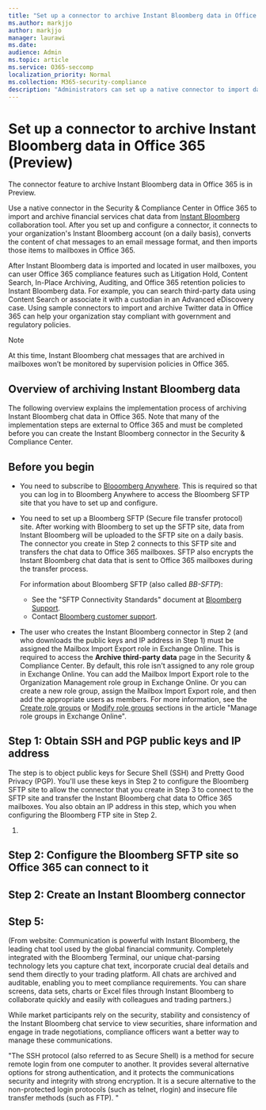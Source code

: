```yaml
---
title: "Set up a connector to archive Instant Bloomberg data in Office 365 (Preview)"
ms.author: markjjo
author: markjjo
manager: laurawi
ms.date: 
audience: Admin
ms.topic: article
ms.service: O365-seccomp
localization_priority: Normal
ms.collection: M365-security-compliance
description: "Administrators can set up a native connector to import data from the Instant Bloomberg chat tool into Office 365. This lets you archive data from third-party data sources in Office 365 so you can use compliance features such as legal hold, content search, and retention policies to manage your organization's third-party data."
---
```


# Set up a connector to archive Instant Bloomberg data in Office 365 (Preview)

The connector feature to archive Instant Bloomberg data in Office 365 is in Preview.

Use a native connector in the Security & Compliance Center in Office 365 to import and archive financial services chat data from [Instant Bloomberg](https://www.bloomberg.com/professional/product/collaboration/) collaboration tool. After you set up and configure a connector, it connects to your organization's Instant Bloomberg account (on a daily basis), converts the content of chat messages to an email message format, and then imports those items to mailboxes in Office 365.

After Instant Bloomberg data is imported and located in user mailboxes, you can user Office 365 compliance features such as Litigation Hold, Content Search, In-Place Archiving, Auditing, and Office 365 retention policies to Instant Bloomberg data. For example, you can search third-party data using Content Search or associate it with a custodian in an Advanced eDiscovery case. Using sample connectors to import and archive Twitter data in Office 365 can help your organization stay compliant with government and regulatory policies.

> [!NOTE]
> At this time, Instant Bloomberg chat messages that are archived in mailboxes won’t be monitored by supervision policies in Office 365.

## Overview of archiving Instant Bloomberg data

The following overview explains the implementation process of archiving Instant Bloomberg chat data in Office 365. Note that many of the implementation steps are external to Office 365 and must be completed before you can create the Instant Bloomberg connector in the Security & Compliance Center.


## Before you begin

- You need to subscribe to [Blooomberg Anywhere](https://www.bloomberg.com/professional/product/remote-access/?bbgsum-page=DG-WS-PROF-PROD-BBA). This is required so that you can log in to Bloomberg Anywhere to access the Bloomberg SFTP site that you have to set up and configure.

- You need to set up a Bloomberg SFTP (Secure file transfer protocol) site. After working with Bloomberg to set up the SFTP site, data from Instant Bloomberg will be uploaded to the SFTP site on a daily basis. The connector you create in Step 2 connects to this SFTP site and transfers the chat data to Office 365 mailboxes. SFTP also encrypts the Instant Bloomberg chat data that is sent to Office 365 mailboxes during the transfer process.

    For information about Bloomberg SFTP (also called *BB-SFTP*):

    - See the "SFTP Connectivity Standards" document at [Bloomberg Support](https://www.bloomberg.com/professional/support/documentation/).
    - Contact [Bloomberg customer support](https://service.bloomberg.com/portal/sessions/new?utm_source=bloomberg-menu&utm_medium=csc).

- The user who creates the Instant Bloomberg connector in Step 2 (and who downloads the public keys and IP address in Step 1) must be assigned the Mailbox Import Export role in Exchange Online. This is required to access the **Archive third-party data** page in the Security & Compliance Center. By default, this role isn't assigned to any role group in Exchange Online. You can add the Mailbox Import Export role to the Organization Management role group in Exchange Online. Or you can create a new role group, assign the Mailbox Import Export role, and then add the appropriate users as members. For more information, see the  [Create role groups](https://docs.microsoft.com/Exchange/permissions-exo/role-groups#create-role-groups) or [Modify role groups](https://docs.microsoft.com/Exchange/permissions-exo/role-groups#modify-role-groups) sections in the article "Manage role groups in Exchange Online".

## Step 1: Obtain SSH and PGP public keys and IP address

The step is to object public keys for Secure Shell (SSH) and Pretty Good Privacy (PGP). You'll use these keys in Step 2 to configure the Bloomberg SFTP site to allow the connector that you create in Step 3 to connect to the SFTP site and transfer the Instant Bloomberg chat data to Office 365 mailboxes. You also obtain an IP address in this step, which you when configuring the Bloomberg FTP site in Step 2.

1. 


## Step 2: Configure the Bloomberg SFTP site so Office 365 can connect to it



## Step 2: Create an Instant Bloomberg connector



## Step 5:




(From website: 
Communication is powerful with Instant Bloomberg, the leading chat tool used by the global financial community. Completely integrated with the Bloomberg Terminal, our unique chat-parsing technology lets you capture chat text, incorporate crucial deal details and send them directly to your trading platform. All chats are archived and auditable, enabling you to meet compliance requirements. You can share screens, data sets, charts or Excel files through Instant Bloomberg to collaborate quickly and easily with colleagues and trading partners.)

While market participants rely on the security, stability and consistency of the Instant Bloomberg chat service to view securities, share information and engage in trade negotiations, compliance officers want a better way to manage these communications.

"The SSH protocol (also referred to as Secure Shell) is a method for secure remote login from one computer to another. It provides several alternative options for strong authentication, and it protects the communications security and integrity with strong encryption. It is a secure alternative to the non-protected login protocols (such as telnet, rlogin) and insecure file transfer methods (such as FTP). "